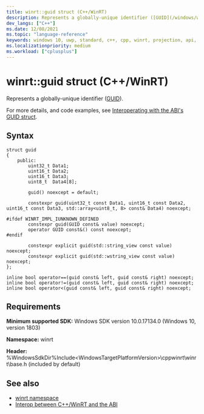 ```yaml
---
title: winrt::guid struct (C++/WinRT)
description: Represents a globally-unique identifier ([GUID](/windows/win32/api/guiddef/ns-guiddef-guid)).
dev_langs: ["C++"]
ms.date: 12/08/2021
ms.topic: "language-reference"
keywords: windows 10, uwp, standard, c++, cpp, winrt, projection, api, reference, Windows, guid
ms.localizationpriority: medium
ms.workload: ["cplusplus"]
---
```


# winrt::guid struct (C++/WinRT)

Represents a globally-unique identifier ([GUID](/windows/win32/api/guiddef/ns-guiddef-guid)).

For more details, and code examples, see [Interoperating with the ABI's GUID struct](/windows/uwp/cpp-and-winrt-apis/interop-winrt-abi#interoperating-with-the-abis-guid-struct).

## Syntax
```cppwinrt
struct guid
{
    public:
        uint32_t Data1;
        uint16_t Data2;
        uint16_t Data3;
        uint8_t  Data4[8];

        guid() noexcept = default;

        constexpr guid(uint32_t const Data1, uint16_t const Data2, uint16_t const Data3, std::array<uint8_t, 8> const& Data4) noexcept;

#ifdef WINRT_IMPL_IUNKNOWN_DEFINED
        constexpr guid(GUID const& value) noexcept;
        operator GUID const&() const noexcept;
#endif

        constexpr explicit guid(std::string_view const value) noexcept;
        constexpr explicit guid(std::wstring_view const value) noexcept;
};

inline bool operator==(guid const& left, guid const& right) noexcept;
inline bool operator!=(guid const& left, guid const& right) noexcept;
inline bool operator<(guid const& left, guid const& right) noexcept;
```

## Requirements
**Minimum supported SDK:** Windows SDK version 10.0.17134.0 (Windows 10, version 1803)

**Namespace:** winrt

**Header:** %WindowsSdkDir%Include\<WindowsTargetPlatformVersion>\cppwinrt\winrt\base.h (included by default)

## See also 
* [winrt namespace](winrt.md)
* [Interop between C++/WinRT and the ABI](/windows/uwp/cpp-and-winrt-apis/interop-winrt-abi)
